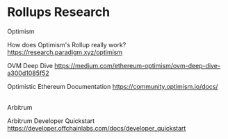# Rollups Research

Optimism


How does Optimism's Rollup really work?
https://research.paradigm.xyz/optimism

OVM Deep Dive
https://medium.com/ethereum-optimism/ovm-deep-dive-a300d1085f52

Optimistic Ethereum Documentation
https://community.optimism.io/docs/


\
Arbitrum

Arbitrum Developer Quickstart
https://developer.offchainlabs.com/docs/developer_quickstart

